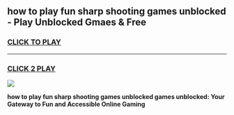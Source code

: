 
## how to play fun sharp shooting games unblocked - Play Unblocked Gmaes & Free
<h3>
<a href="https://news.freeplayer.one?title=how_to_play_fun_sharp_shooting_games_unblocked&ref=23F">CLICK TO PLAY</a></h3>
<hr>

<h3>
<a href="https://news.freeplayer.one?title=how_to_play_fun_sharp_shooting_games_unblocked&ref=23F">CLICK 2 PLAY</a>
  
</h3>

<a href="https://news.freeplayer.one?title=how_to_play_fun_sharp_shooting_games_unblocked&ref=23F/"><img src="https://clearcache.store/games.png"></a>


**how to play fun sharp shooting games unblocked games unblocked: Your Gateway to Fun and Accessible Online Gaming**
